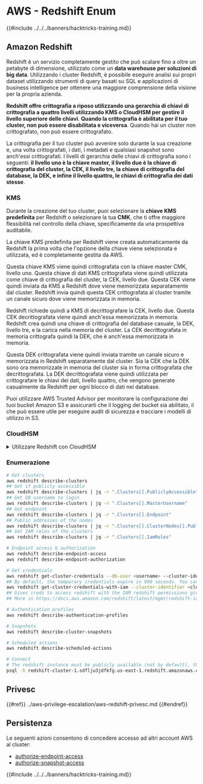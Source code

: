 # AWS - Redshift Enum

{{#include ../../../banners/hacktricks-training.md}}

## Amazon Redshift

Redshift è un servizio completamente gestito che può scalare fino a oltre un petabyte di dimensione, utilizzato come un **data warehouse per soluzioni di big data**. Utilizzando i cluster Redshift, è possibile eseguire analisi sui propri dataset utilizzando strumenti di query basati su SQL e applicazioni di business intelligence per ottenere una maggiore comprensione della visione per la propria azienda.

**Redshift offre crittografia a riposo utilizzando una gerarchia di chiavi di crittografia a quattro livelli utilizzando KMS o CloudHSM per gestire il livello superiore delle chiavi**. **Quando la crittografia è abilitata per il tuo cluster, non può essere disabilitata e viceversa**. Quando hai un cluster non crittografato, non può essere crittografato.

La crittografia per il tuo cluster può avvenire solo durante la sua creazione e, una volta crittografati, i dati, i metadati e qualsiasi snapshot sono anch'essi crittografati. I livelli di gerarchia delle chiavi di crittografia sono i seguenti: **il livello uno è la chiave master, il livello due è la chiave di crittografia del cluster, la CEK, il livello tre, la chiave di crittografia del database, la DEK, e infine il livello quattro, le chiavi di crittografia dei dati stesse**.

### KMS

Durante la creazione del tuo cluster, puoi selezionare la **chiave KMS predefinita** per Redshift o selezionare la tua **CMK**, che ti offre maggiore flessibilità nel controllo della chiave, specificamente da una prospettiva auditabile.

La chiave KMS predefinita per Redshift viene creata automaticamente da Redshift la prima volta che l'opzione della chiave viene selezionata e utilizzata, ed è completamente gestita da AWS.

Questa chiave KMS viene quindi crittografata con la chiave master CMK, livello uno. Questa chiave di dati KMS crittografata viene quindi utilizzata come chiave di crittografia del cluster, la CEK, livello due. Questa CEK viene quindi inviata da KMS a Redshift dove viene memorizzata separatamente dal cluster. Redshift invia quindi questa CEK crittografata al cluster tramite un canale sicuro dove viene memorizzata in memoria.

Redshift richiede quindi a KMS di decrittografare la CEK, livello due. Questa CEK decrittografata viene quindi anch'essa memorizzata in memoria. Redshift crea quindi una chiave di crittografia del database casuale, la DEK, livello tre, e la carica nella memoria del cluster. La CEK decrittografata in memoria crittografa quindi la DEK, che è anch'essa memorizzata in memoria.

Questa DEK crittografata viene quindi inviata tramite un canale sicuro e memorizzata in Redshift separatamente dal cluster. Sia la CEK che la DEK sono ora memorizzate in memoria del cluster sia in forma crittografata che decrittografata. La DEK decrittografata viene quindi utilizzata per crittografare le chiavi dei dati, livello quattro, che vengono generate casualmente da Redshift per ogni blocco di dati nel database.

Puoi utilizzare AWS Trusted Advisor per monitorare la configurazione dei tuoi bucket Amazon S3 e assicurarti che il logging dei bucket sia abilitato, il che può essere utile per eseguire audit di sicurezza e tracciare i modelli di utilizzo in S3.

### CloudHSM

<details>

<summary>Utilizzare Redshift con CloudHSM</summary>

Quando lavori con CloudHSM per eseguire la tua crittografia, innanzitutto devi impostare una connessione di fiducia tra il tuo client HSM e Redshift utilizzando certificati client e server.

Questa connessione è necessaria per fornire comunicazioni sicure, consentendo l'invio delle chiavi di crittografia tra il tuo client HSM e i tuoi cluster Redshift. Utilizzando una coppia di chiavi pubbliche e private generate casualmente, Redshift crea un certificato client pubblico, che viene crittografato e memorizzato da Redshift. Questo deve essere scaricato e registrato nel tuo client HSM e assegnato alla corretta partizione HSM.

Devi quindi configurare Redshift con i seguenti dettagli del tuo client HSM: l'indirizzo IP HSM, il nome della partizione HSM, la password della partizione HSM e il certificato del server HSM pubblico, che è crittografato da CloudHSM utilizzando una chiave master interna. Una volta forniti queste informazioni, Redshift confermerà e verificherà che può connettersi e accedere alla partizione di sviluppo.

Se le tue politiche di sicurezza interne o i controlli di governance stabiliscono che devi applicare la rotazione delle chiavi, allora questo è possibile con Redshift che ti consente di ruotare le chiavi di crittografia per i cluster crittografati, tuttavia, devi essere consapevole che durante il processo di rotazione delle chiavi, renderà un cluster non disponibile per un brevissimo periodo di tempo, quindi è meglio ruotare le chiavi solo quando necessario, o se ritieni che possano essere state compromesse.

Durante la rotazione, Redshift ruoterà la CEK per il tuo cluster e per eventuali backup di quel cluster. Ruoterà una DEK per il cluster, ma non è possibile ruotare una DEK per gli snapshot memorizzati in S3 che sono stati crittografati utilizzando la DEK. Metterà il cluster in uno stato di 'rotazione delle chiavi' fino al completamento del processo, quando lo stato tornerà a 'disponibile'.

</details>

### Enumerazione
```bash
# Get clusters
aws redshift describe-clusters
## Get if publicly accessible
aws redshift describe-clusters | jq -r ".Clusters[].PubliclyAccessible"
## Get DB username to login
aws redshift describe-clusters | jq -r ".Clusters[].MasterUsername"
## Get endpoint
aws redshift describe-clusters | jq -r ".Clusters[].Endpoint"
## Public addresses of the nodes
aws redshift describe-clusters | jq -r ".Clusters[].ClusterNodes[].PublicIPAddress"
## Get IAM roles of the clusters
aws redshift describe-clusters | jq -r ".Clusters[].IamRoles"

# Endpoint access & authorization
aws redshift describe-endpoint-access
aws redshift describe-endpoint-authorization

# Get credentials
aws redshift get-cluster-credentials --db-user <username> --cluster-identifier <cluster-id>
## By default, the temporary credentials expire in 900 seconds. You can optionally specify a duration between 900 seconds (15 minutes) and 3600 seconds (60 minutes).
aws redshift get-cluster-credentials-with-iam --cluster-identifier <cluster-id>
## Gives creds to access redshift with the IAM redshift permissions given to the current AWS account
## More in https://docs.aws.amazon.com/redshift/latest/mgmt/redshift-iam-access-control-identity-based.html

# Authentication profiles
aws redshift describe-authentication-profiles

# Snapshots
aws redshift describe-cluster-snapshots

# Scheduled actions
aws redshift describe-scheduled-actions

# Connect
# The redshift instance must be publicly available (not by default), the sg need to allow inbounds connections to the port and you need creds
psql -h redshift-cluster-1.sdflju3jdfkfg.us-east-1.redshift.amazonaws.com -U admin -d dev -p 5439
```
## Privesc

{{#ref}}
../aws-privilege-escalation/aws-redshift-privesc.md
{{#endref}}

## Persistenza

Le seguenti azioni consentono di concedere accesso ad altri account AWS al cluster:

- [authorize-endpoint-access](https://docs.aws.amazon.com/cli/latest/reference/redshift/authorize-endpoint-access.html)
- [authorize-snapshot-access](https://docs.aws.amazon.com/cli/latest/reference/redshift/authorize-snapshot-access.html)

{{#include ../../../banners/hacktricks-training.md}}
